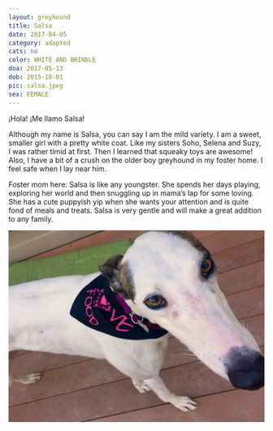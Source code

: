 ```yaml
---
layout: greyhound
title: Salsa
date: 2017-04-05
category: adopted
cats: no
color: WHITE AND BRINDLE
doa: 2017-05-13
dob: 2015-10-01
pic: salsa.jpeg
sex: FEMALE
---
```


¡Hola! ¡Me llamo Salsa!

Although my name is Salsa, you can say I am the mild variety.  I am a sweet, smaller girl with a pretty white coat.  Like my sisters Soho, Selena and Suzy, I was rather timid at first.  Then I learned that squeaky toys are awesome!  Also, I have a bit of a crush on the older boy greyhound in my foster home.  I feel safe when I lay near him.

Foster mom here: Salsa is like any youngster.  She spends her days playing, exploring her world and then snuggling up in mama’s lap for some loving.  She has a cute puppyish yip when she wants your attention and is quite fond of meals and treats.  Salsa is very gentle and will make a great addition to any family.

<div class="col-md-6">
<img class="img-rounded" src="/img/salsa1.jpeg">
</div>
